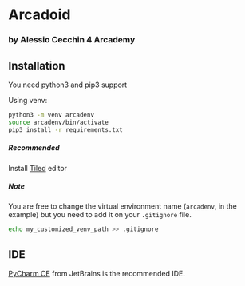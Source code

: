 # Arcadoid

### by Alessio Cecchin 4 Arcademy

## Installation

You need python3 and pip3 support

Using venv:

```bash
python3 -m venv arcadenv
source arcadenv/bin/activate
pip3 install -r requirements.txt
```

##### Recommended

Install [Tiled](https://www.mapeditor.org/) editor

##### Note

You are free to change the virtual environment name (`arcadenv`, in the example)
but you need to add it on your `.gitignore` file.

```bash
echo my_customized_venv_path >> .gitignore
```

## IDE

[PyCharm CE](https://www.jetbrains.com/pycharm/) from JetBrains is the recommended IDE.
